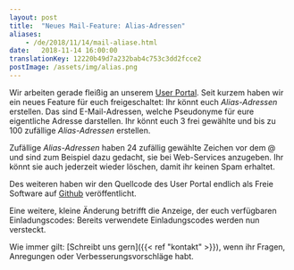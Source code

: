```yaml
---
layout: post
title:  "Neues Mail-Feature: Alias-Adressen"
aliases:
    - /de/2018/11/14/mail-aliase.html
date:   2018-11-14 16:00:00
translationKey: 12220b49d7a232bab4c753c3dd2fcce2
postImage: /assets/img/alias.png
---
```

Wir arbeiten gerade fleißig an unserem [User Portal](https://users.systemli.org/). Seit kurzem haben wir ein neues 
Feature für euch freigeschaltet: Ihr könnt euch _Alias-Adressen_ erstellen. Das sind E-Mail-Adressen, welche Pseudonyme 
für eure eigentliche Adresse darstellen. Ihr könnt euch 3 frei gewählte und bis zu 100 zufällige _Alias-Adressen_ 
erstellen.

Zufällige _Alias-Adressen_ haben 24 zufällig gewählte Zeichen vor dem @ und sind zum Beispiel dazu gedacht, sie bei 
Web-Services anzugeben. Ihr könnt sie auch jederzeit wieder löschen, damit ihr keinen Spam erhaltet.

Des weiteren haben wir den Quellcode des User Portal endlich als Freie Software auf 
[Github](https://github.com/systemli/user-management/) veröffentlicht.

Eine weitere, kleine Änderung betrifft die Anzeige, der euch verfügbaren Einladungscodes: Bereits verwendete 
Einladungscodes werden nun versteckt.

Wie immer gilt: [Schreibt uns gern]({{< ref "kontakt" >}}), wenn ihr Fragen, Anregungen oder Verbesserungsvorschläge habt.
